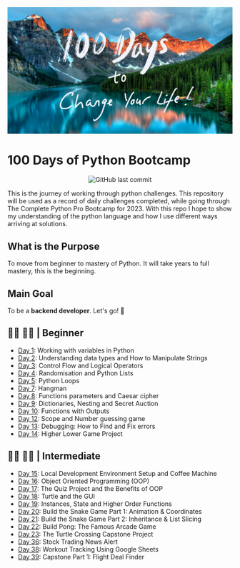 ![appbrewery](https://github.com/tshepop/100-days-of-python/blob/main/images/AppBreweryWallpaper%209.jpg)
# 100 Days of Python Bootcamp
<div align='center'>

![GitHub last commit](https://img.shields.io/github/last-commit/tshepop/100-days-of-python)

</div>

This is the journey of working through python challenges. This repository will be used as a record of daily challenges completed, while going through The Complete Python Pro Bootcamp for 2023. With this repo I hope to show my understanding of the python language and how I use different ways arriving at solutions.

## What is the Purpose

To move from beginner to mastery of Python. It will take years to full mastery, this is the beginning. 

## Main Goal
To be a **backend developer**.
Let's go! :rocket:

## :man_technologist: :man_student: | Beginner

- [Day 1](day-1/README.md): Working with variables in Python
- [Day 2](day-2/README.md): Understanding data types and How to Manipulate Strings
- [Day 3](day-3/README.md): Control Flow and Logical Operators
- [Day 4](day-4/README.md): Randomisation and Python Lists
- [Day 5](day-5/README.md): Python Loops
- [Day 7](day-7/README.md): Hangman
- [Day 8](day-8/README.md): Functions parameters and Caesar cipher
- [Day 9](day-9/README.md): Dictionaries, Nesting and Secret Auction
- [Day 10](day-10/README.md): Functions with Outputs
- [Day 12](day-12/README.md): Scope and Number guessing game
- [Day 13](day-13/README.md): Debugging: How to Find and Fix errors
- [Day 14](day-14/README.md): Higher Lower Game Project

## :man_technologist: :man_student: | Intermediate

- [Day 15](day-15/README.md): Local Development Environment Setup and Coffee Machine
- [Day 16](day-16/README.md): Object Oriented Programming (OOP)
- [Day 17](day-17/README.md): The Quiz Project and the Benefits of OOP
- [Day 18](day-18/README.md): Turtle and the GUI
- [Day 19](day-19/README.md): Instances, State and Higher Order Functions
- [Day 20](day-20/README.md): Build the Snake Game Part 1: Animation & Coordinates
- [Day 21](day-21/README.md): Build the Snake Game Part 2: Inheritance & List Slicing
- [Day 22](day-22/README.md): Build Pong: The Famous Arcade Game
- [Day 23](day-23/README.md): The Turtle Crossing Capstone Project
- [Day 36](day-36/README.md): Stock Trading News Alert
- [Day 38](day-38/README.md): Workout Tracking Using Google Sheets
- [Day 39](day-39/README.md): Capstone Part 1: Flight Deal Finder
